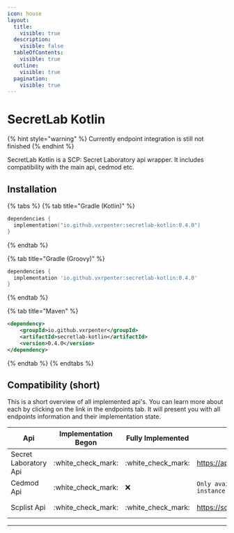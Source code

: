 ```yaml
---
icon: house
layout:
  title:
    visible: true
  description:
    visible: false
  tableOfContents:
    visible: true
  outline:
    visible: true
  pagination:
    visible: true
---
```


# SecretLab Kotlin

{% hint style="warning" %}
Currently endpoint integration is still not finished
{% endhint %}

SecretLab Kotlin is a SCP: Secret Laboratory api wrapper. It includes compatibility with the main api, cedmod etc.

## Installation

{% tabs %}
{% tab title="Gradle (Kotlin)" %}
```kotlin
dependencies {
  implementation("io.github.vxrpenter:secretlab-kotlin:0.4.0")
}
```
{% endtab %}

{% tab title="Gradle (Groovy)" %}
```groovy
dependencies {
  implementation 'io.github.vxrpenter:secretlab-kotlin:0.4.0'
}
```
{% endtab %}

{% tab title="Maven" %}
```xml
<dependency>
    <groupId>io.github.vxrpenter</groupId>
    <artifactId>secretlab-kotlin</artifactId>
    <version>0.4.0</version>
</dependency>
```
{% endtab %}
{% endtabs %}

## Compatibility (short)

This is a short overview of all implemented api's. You can learn more about each by clicking on the link in the endpoints tab. It will present you with all endpoints information and their implementation state.

| Api                   | Implementation Begon | Fully Implemented    | link                         | Endpoints                                                |
| --------------------- | -------------------- | -------------------- | ---------------------------- | -------------------------------------------------------- |
| Secret Laboratory Api | :white\_check\_mark: | :white\_check\_mark: | https://api.scpslgame.com/   | [secretlab-api.md](endpoints/secretlab-api.md "mention") |
| Cedmod Api            | :white\_check\_mark: | :x:                  | `Only available on instance` | [cedmod-api.md](endpoints/cedmod-api.md "mention")       |
| Scplist Api           | :white\_check\_mark: | :white\_check\_mark: | https://scplist.kr/api       | [scplist-api.md](endpoints/scplist-api.md "mention")     |

***

<div align="center"><img src="https://repobeats.axiom.co/api/embed/33474016edce12e76d8b6f721f57a86af6c1874a.svg" alt=""></div>
